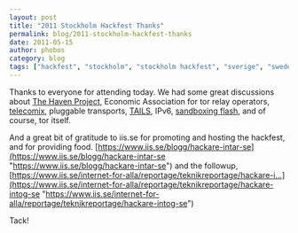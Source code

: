 ```yaml
---
layout: post
title: "2011 Stockholm Hackfest Thanks"
permalink: blog/2011-stockholm-hackfest-thanks
date: 2011-05-15
author: phobos
category: blog
tags: ["hackfest", "stockholm", "stockholm hackfest", "sverige", "sweden"]
---
```


Thanks to everyone for attending today. We had some great discussions about [The Haven Project](http://www.haven-project.org/), Economic Association for tor relay operators, [telecomix](http://www.telecomix.org/), pluggable transports, [TAILS](http://tails.boum.org/), IPv6, [sandboxing flash](http://romab.se/), and of course, tor itself.

And a great bit of gratitude to iis.se for promoting and hosting the hackfest, and for providing food. [https://www.iis.se/blogg/hackare-intar-se](https://www.iis.se/blogg/hackare-intar-se "https://www.iis.se/blogg/hackare-intar-se") and the followup, [https://www.iis.se/internet-for-alla/reportage/teknikreportage/hackare-i...](https://www.iis.se/internet-for-alla/reportage/teknikreportage/hackare-intog-se "https://www.iis.se/internet-for-alla/reportage/teknikreportage/hackare-intog-se")

Tack!

